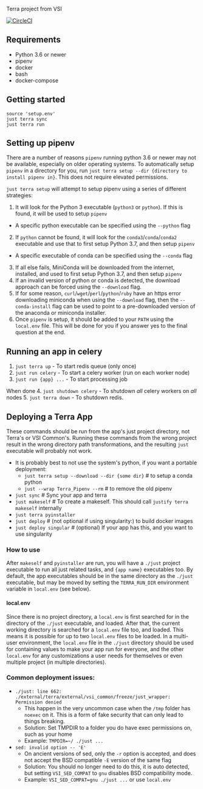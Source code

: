Terra project from VSI

[![CircleCI](https://circleci.com/gh/VisionSystemsInc/terra.svg?style=shield)](https://circleci.com/gh/VisionSystemsInc/terra)

## Requirements

- Python 3.6 or newer
- pipenv
- docker
- bash
- docker-compose

## Getting started

```
source 'setup.env'
just terra sync
just terra run
```

## Setting up pipenv

There are a number of reasons `pipenv` running python 3.6 or newer may not be available, especially on older operating systems. To automatically setup `pipenv` in a directory for you, run `just terra setup --dir {directory to install pipenv in}`. This does not require elevated permissions.

`just terra setup` will attempt to setup pipenv using a series of different strategies:

1. It will look for the Python 3 executable (`python3` or `python`). If this is found, it will be used to setup `pipenv`
  - A specific python executable can be specified using the `--python` flag
2. If `python` cannot be found, it will look for the `conda3`/`conda`/`conda2` executable and use that to first setup Python 3.7, and then setup `pipenv`
  - A specific executable of conda can be specified using the `--conda` flag
3. If all else fails, MiniConda will be downloaded from the internet, installed, and used to first setup Python 3.7, and then setup `pipenv`
4. If an invalid version of python or conda is detected, the download approach can be forced using the `--download` flag.
5. If for some reason, `curl`/`wget`/`perl`/`python`/`ruby` have an https error downloading miniconda when using the `--download` flag, then the `--conda-install` flag can be used to point to a pre-downloaded version of the anaconda or miniconda installer.
6. Once `pipenv` is setup, it should be added to your `PATH` using the `local.env` file. This will be done for you if you answer yes to the final question at the end.

## Running an app in celery

1. `just terra up` - To start redis queue (only once)
2. `just run celery` - To start a celery worker (run on each worker node)
3. `just run {app} ...` - To start processing job

When done
4. `just shutdown celery` - To shutdown _all_ celery workers on _all_ nodes
5. `just terra down` - To shutdown redis.

## Deploying a Terra App

These commands should be run from the app's just project directory, not Terra's or VSI Common's. Running these commands from the wrong project result in the wrong directory path transformations, and the resulting `just` executable will probably not work.

- It is probably best to not use the system's python, if you want a portable deployment:
    - `just terra setup --download --dir {some dir}` # to setup a conda python
    - `just --wrap Terra_Pipenv --rm` # to remove the old pipenv
- `just sync` # Sync your app and terra
- `just makeself` # To create a makeself. This should call `justify terra makeself` internally
- `just terra pyinstaller`
- `just deploy` # (not optional if using singularity:) to build docker images
- `just deploy singular` # (optional) If your app has this, and you want to use singularity

### How to use

After `makeself` and `pyinstaller` are run, you will have a `./just` project executable to run all just related tasks, and `{app name}` executables too. By default, the app executables should be in the same directory as the `./just` executable, but may be moved by setting the `TERRA_RUN_DIR` environment variable in `local.env` (see below).

#### local.env

Since there is no project directory, a `local.env` is first searched for in the directory of the `./just` executable, and loaded. After that, the current working directory is searched for a `local.env` file too, and loaded. This means it is possible for up to two `local.env` files to be loaded. In a multi-user environment, the `local.env` file in the `./just` directory should be used for containing values to make your app run for everyone, and the other `local.env` for any customizations a user needs for themselves or even multiple project (in multiple directories).

### Common deployment issues:

- `./just: line 662: ./external/terra/external/vsi_common/freeze/just_wrapper: Permission denied`
    - This happen in the very uncommon case when the `/tmp` folder has `noexec` on it. This is a form of fake security that can only lead to things breaking.
    - Solution: Set TMPDIR to a folder you do have exec permissions on, such as your home
    - Example: `TMPDIR=~/ ./just ...`
- `sed: invalid option -- 'E'`
    - On ancient versions of sed, only the `-r` option is accepted, and does not accept the BSD compatible `-E` version of the same flag
    - Solution: You should no longer need to do this, it is auto detected, but setting `VSI_SED_COMPAT` to `gnu` disables BSD compatibility mode.
    - Example: `VSI_SED_COMPAT=gnu ./just ...` or use `local.env`